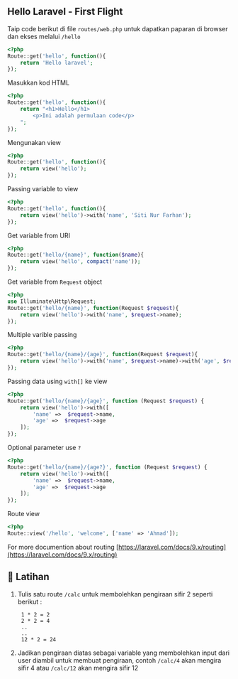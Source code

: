 
## Hello Laravel - First Flight

Taip code berikut di file `routes/web.php` untuk dapatkan paparan di browser dan ekses melalui `/hello`

```php
<?php
Route::get('hello', function(){
    return 'Hello laravel';
});
```

Masukkan kod HTML 

```php
<?php
Route::get('hello', function(){
    return "<h1>Hello</h1>
        <p>Ini adalah permulaan code</p>
    ";
});
```

Mengunakan view

```php
<?php
Route::get('hello', function(){
    return view('hello');
});
```

Passing variable to view
    
```php
<?php
Route::get('hello', function(){
    return view('hello')->with('name', 'Siti Nur Farhan');
});
```

Get variable from URI

```php
<?php
Route::get('hello/{name}', function($name){    
    return view('hello', compact('name'));
});
```

Get variable from `Request` object

```php
<?php
use Illuminate\Http\Request;
Route::get('hello/{name}', function(Request $request){    
    return view('hello')->with('name', $request->name);
});
```

Multiple varible passing

```php
<?php
Route::get('hello/{name}/{age}', function(Request $request){    
    return view('hello')->with('name', $request->name)->with('age', $request->age);
});
```

Passing data using `with[]` ke view 

```php
<?php
Route::get('hello/{name}/{age}', function (Request $request) {
    return view('hello')->with([
        'name' =>  $request->name,
        'age' =>  $request->age
    ]);
});  
```

Optional parameter use `?`

```php
<?php
Route::get('hello/{name}/{age?}', function (Request $request) {
    return view('hello')->with([
        'name' =>  $request->name,
        'age' =>  $request->age
    ]);
}); 
```

Route view

```php
<?php   
Route::view('/hello', 'welcome', ['name' => 'Ahmad']);
```

For more documention about routing [https://laravel.com/docs/9.x/routing](https://laravel.com/docs/9.x/routing)

## :japanese_ogre: Latihan

1. Tulis satu route `/calc` untuk membolehkan pengiraan sifir 2 seperti berikut : 

        1 * 2 = 2
        2 * 2 = 4
        ..
        ..
        12 * 2 = 24

2. Jadikan pengiraan diatas sebagai variable yang membolehkan input dari user diambil untuk membuat pengiraan, contoh `/calc/4` akan mengira sifir 4 atau `/calc/12` akan mengira sifir 12    